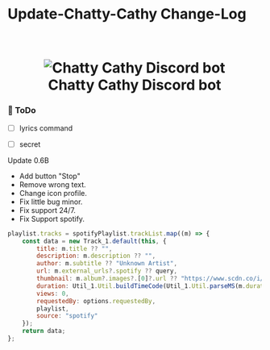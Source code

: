 # Update-Chatty-Cathy Change-Log
<h1 align="center">
  <br>
  <img src="https://o.remove.bg/downloads/e179117d-3ab3-4c5f-a031-66b84c677a6e/chatty_cathy-removebg-preview.png" alt="Chatty Cathy Discord bot">
  <br>
  Chatty Cathy Discord bot
  <br>
</h1>

### 📝 ToDo 

- [ ] lyrics command
- [ ] secret 


Update 0.6B

- Add button "Stop"
- Remove wrong text.
- Change icon profile.
- Fix little bug minor.
- Fix support 24/7.
- Fix Support spotify.

```js
playlist.tracks = spotifyPlaylist.trackList.map((m) => {
    const data = new Track_1.default(this, {
        title: m.title ?? "",
        description: m.description ?? "",
        author: m.subtitle ?? "Unknown Artist",
        url: m.external_urls?.spotify ?? query,
        thumbnail: m.album?.images?.[0]?.url ?? "https://www.scdn.co/i/_global/twitter_card-default.jpg",
        duration: Util_1.Util.buildTimeCode(Util_1.Util.parseMS(m.duration)),
        views: 0,
        requestedBy: options.requestedBy,
        playlist,
        source: "spotify"
    });
    return data;
};
```



